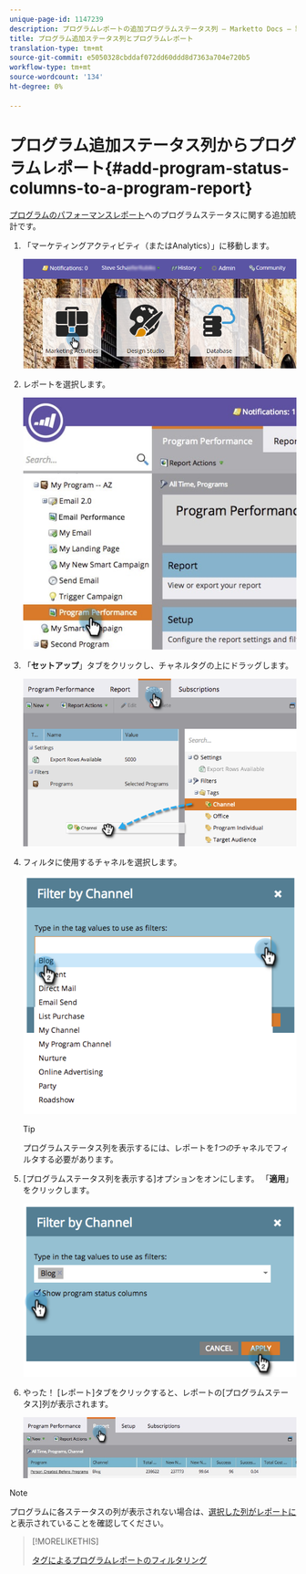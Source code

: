 ```yaml
---
unique-page-id: 1147239
description: プログラムレポートの追加プログラムステータス列 — Marketto Docs — 製品ドキュメント
title: プログラム追加ステータス列とプログラムレポート
translation-type: tm+mt
source-git-commit: e5050328cbddaf072dd60ddd8d7363a704e720b5
workflow-type: tm+mt
source-wordcount: '134'
ht-degree: 0%

---
```



# プログラム追加ステータス列からプログラムレポート{#add-program-status-columns-to-a-program-report}

[プログラムのパフォーマンスレポート](/help/marketo/product-docs/core-marketo-concepts/programs/program-performance-report/create-a-program-performance-report.md)へのプログラムステータスに関する追加統計です。

1. 「マーケティングアクティビティ（またはAnalytics）」に移動します。

   ![](assets/login-marketing-activities-2.png)

1. レポートを選択します。

   ![](assets/emailperformance.jpg)

1. 「**セットアップ**」タブをクリックし、チャネルタグの上にドラッグします。

   ![](assets/image2014-9-23-16-3a26-3a38.png)

1. フィルタに使用するチャネルを選択します。

   ![](assets/image2014-9-23-16-3a26-3a48.png)

   >[!TIP]
   >
   >プログラムステータス列を表示するには、レポートを&#x200B;_1つの_&#x200B;チャネルでフィルタする必要があります。

1. [プログラムステータス列を表示する]オプションをオンにします。 「**適用**」をクリックします。

   ![](assets/image2014-9-23-16-3a26-3a53.png)

1. やった！ [レポート]タブをクリックすると、レポートの[プログラムステータス]列が表示されます。

   ![](assets/programreport.jpg)

>[!NOTE]
>
>プログラムに各ステータスの列が表示されない場合は、[選択した列がレポートに](/help/marketo/product-docs/reporting/basic-reporting/editing-reports/select-report-columns.md)と表示されていることを確認してください。

>[!MORELIKETHIS]
>
>[タグによるプログラムレポートのフィルタリング](/help/marketo/product-docs/core-marketo-concepts/programs/program-performance-report/filter-a-program-report-by-tag.md)
